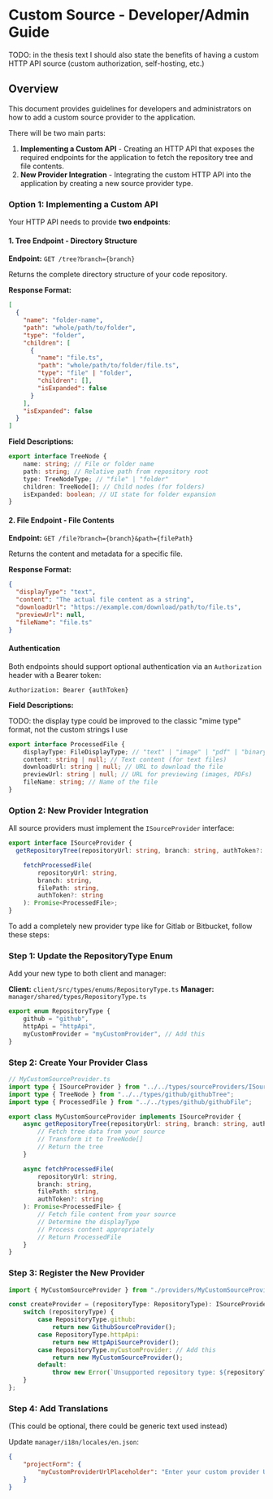 # Custom Source - Developer/Admin Guide

TODO: in the thesis text I should also state the benefits of having a custom HTTP API source (custom authorization, self-hosting, etc.)

## Overview

This document provides guidelines for developers and administrators on how to add a custom source provider to the application.

There will be two main parts:

1. **Implementing a Custom API** - Creating an HTTP API that exposes the required endpoints for the application to fetch the repository tree and file contents.
2. **New Provider Integration** - Integrating the custom HTTP API into the application by creating a new source provider type.

### Option 1: Implementing a Custom API

Your HTTP API needs to provide **two endpoints**:

#### 1. Tree Endpoint - Directory Structure

**Endpoint:** `GET /tree?branch={branch}`

Returns the complete directory structure of your code repository.

**Response Format:**

```json
[
  {
    "name": "folder-name",
    "path": "whole/path/to/folder",
    "type": "folder",
    "children": [
      {
        "name": "file.ts",
        "path": "whole/path/to/folder/file.ts",
        "type": "file" | "folder",
        "children": [],
        "isExpanded": false
      }
    ],
    "isExpanded": false
  }
]
```

**Field Descriptions:**

```typescript
export interface TreeNode {
	name: string; // File or folder name
	path: string; // Relative path from repository root
	type: TreeNodeType; // "file" | "folder"
	children: TreeNode[]; // Child nodes (for folders)
	isExpanded: boolean; // UI state for folder expansion
}
```

#### 2. File Endpoint - File Contents

**Endpoint:** `GET /file?branch={branch}&path={filePath}`

Returns the content and metadata for a specific file.

**Response Format:**

```json
{
  "displayType": "text",
  "content": "The actual file content as a string",
  "downloadUrl": "https://example.com/download/path/to/file.ts",
  "previewUrl": null,
  "fileName": "file.ts"
}
```

#### Authentication

Both endpoints should support optional authentication via an `Authorization` header with a Bearer token:

```
Authorization: Bearer {authToken}
```

**Field Descriptions:**

TODO: the display type could be improved to the classic "mime type" format, not the custom strings I use

```typescript
export interface ProcessedFile {
	displayType: FileDisplayType; // "text" | "image" | "pdf" | "binary"
	content: string | null; // Text content (for text files)
	downloadUrl: string | null; // URL to download the file
	previewUrl: string | null; // URL for previewing (images, PDFs)
	fileName: string; // Name of the file
}
```

### Option 2: New Provider Integration

All source providers must implement the `ISourceProvider` interface:

```typescript
export interface ISourceProvider {
  getRepositoryTree(repositoryUrl: string, branch: string, authToken?: string): Promise<TreeNode[]>;

	fetchProcessedFile(
		repositoryUrl: string,
		branch: string,
		filePath: string,
		authToken?: string
	): Promise<ProcessedFile>;
}
```

To add a completely new provider type like for Gitlab or Bitbucket, follow these steps:

### Step 1: Update the RepositoryType Enum

Add your new type to both client and manager:

**Client:** `client/src/types/enums/RepositoryType.ts`
**Manager:** `manager/shared/types/RepositoryType.ts`

```typescript
export enum RepositoryType {
	github = "github",
	httpApi = "httpApi",
	myCustomProvider = "myCustomProvider", // Add this
}
```

### Step 2: Create Your Provider Class

```typescript
// MyCustomSourceProvider.ts
import type { ISourceProvider } from "../../types/sourceProviders/ISourceProvider";
import type { TreeNode } from "../../types/github/githubTree";
import type { ProcessedFile } from "../../types/github/githubFile";

export class MyCustomSourceProvider implements ISourceProvider {
	async getRepositoryTree(repositoryUrl: string, branch: string, authToken?: string): Promise<TreeNode[]> {
		// Fetch tree data from your source
		// Transform it to TreeNode[]
		// Return the tree
	}

	async fetchProcessedFile(
		repositoryUrl: string,
		branch: string,
		filePath: string,
		authToken?: string
	): Promise<ProcessedFile> {
		// Fetch file content from your source
		// Determine the displayType
		// Process content appropriately
		// Return ProcessedFile
	}
}
```

### Step 3: Register the New Provider

```typescript
import { MyCustomSourceProvider } from "./providers/MyCustomSourceProvider";

const createProvider = (repositoryType: RepositoryType): ISourceProvider => {
	switch (repositoryType) {
		case RepositoryType.github:
			return new GithubSourceProvider();
		case RepositoryType.httpApi:
			return new HttpApiSourceProvider();
		case RepositoryType.myCustomProvider: // Add this
			return new MyCustomSourceProvider();
		default:
			throw new Error(`Unsupported repository type: ${repositoryType}`);
	}
};
```

### Step 4: Add Translations

(This could be optional, there could be generic text used instead)

Update `manager/i18n/locales/en.json`:

```json
{
	"projectForm": {
		"myCustomProviderUrlPlaceholder": "Enter your custom provider URL"
	}
}
```

